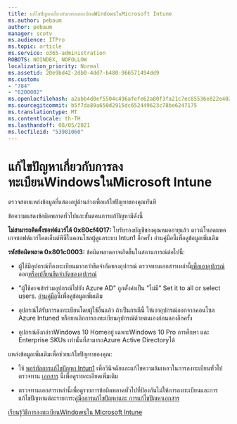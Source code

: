 ```yaml
---
title: แก้ไขปัญหาเกี่ยวกับการลงทะเบียนWindowsในMicrosoft Intune
ms.author: pebaum
author: pebaum
manager: scotv
ms.audience: ITPro
ms.topic: article
ms.service: o365-administration
ROBOTS: NOINDEX, NOFOLLOW
localization_priority: Normal
ms.assetid: 20e9bd42-2db0-4dd7-b480-966571494dd9
ms.custom:
- "784"
- "6200002"
ms.openlocfilehash: a2abb4d0ef5504c496afefe62a80f3fa21c7ec85536e822e402be33b3617b59e
ms.sourcegitcommit: b5f7da89a650d2915dc652449623c78be6247175
ms.translationtype: MT
ms.contentlocale: th-TH
ms.lasthandoff: 08/05/2021
ms.locfileid: "53981060"
---
```

# <a name="troubleshoot-issues-with-enrolling-windows-devices-in-microsoft-intune"></a>แก้ไขปัญหาเกี่ยวกับการลงทะเบียนWindowsในMicrosoft Intune

ตรวจสอบแหล่งข้อมูลที่แสดงอยู่ด้านล่างเพื่อแก้ไขปัญหาของคุณทันที
  
ข้อความแสดงข้อผิดพลาดทั่วไปและขั้นตอนการแก้ปัญหามีดังนี้
  
 **ไม่สามารถติดตั้งซอฟต์แวร์ได้ 0x80cf4017:** ใบรับรองบัญชีของคุณหมดอายุแล้ว ดาวน์โหลดแพคเกจซอฟต์แวร์ไคลเอ็นต์พีซีในคอนโซลผู้ดูแลระบบ Intun1 อีกครั้ง อ่านคู่มือนี้เพื่อดูข้อมูลเพิ่มเติม
  
 **รหัสข้อผิดพลาด 0x801c0003:** ข้อผิดพลาดอาจเกิดขึ้นในสถานการณ์ต่อไปนี้:
  
-  ผู้ใช้มีอุปกรณ์ที่ลงทะเบียนมากกว่าขีดจํากัดของอุปกรณ์ ตรวจทานเอกสารเหล่านี้[เพื่อเอาอุปกรณ์](https://docs.microsoft.com/intune/devices-wipe)ออก[หรือเปลี่ยนขีดจํากัดของอุปกรณ์](https://docs.microsoft.com/intune/enrollment-restrictions-set#set-device-limit-restrictions)

-  "ผู้ใช้อาจเข้าร่วมอุปกรณ์ไปยัง Azure AD" ถูกตั้งค่าเป็น "ไม่มี" Set it to all or select users. [อ่านคู่มือ](https://docs.microsoft.com/azure/active-directory/device-management-azure-portal#configure-device-settings)นี้เพื่อดูข้อมูลเพิ่มเติม

-  อุปกรณ์ได้รับการลงทะเบียนโดยผู้ใช้อื่นแล้ว ถ้าเป็นกรณีนี้ ให้เอาอุปกรณ์ออกจากคอนโซล Azure Intuned หรือยกเลิกการลงทะเบียนอุปกรณ์ด้วยตนเองก่อนลองอีกครั้ง

-  อุปกรณ์ดังกล่าวWindows 10 Homeอยู่ เฉพาะWindows 10 Pro การศึกษา และ Enterprise SKUs เท่านั้นที่สามารถAzure Active Directoryได้

แหล่งข้อมูลเพิ่มเติมเพื่อช่วยแก้ไขปัญหาของคุณ:
  
-  ใช้ [พอร์ทัลการแก้ไขปัญหา Intun1](https://devicemanagement.microsoft.com/#blade/Microsoft_Intune_DeviceSettings/TroubleshootBlade) เพื่อวินิจฉัยและแก้ไขความล้มเหลวในการลงทะเบียนทั่วไป ตรวจทาน [เอกสาร](https://docs.microsoft.com/intune/help-desk-operators) นี้เพื่อดูรายละเอียดเพิ่มเติม

-  ตรวจทานเอกสารเหล่านี้เพื่อดูรายการข้อผิดพลาดทั่วไปที่ป้องกันไม่ให้การลงทะเบียนและการแก้ไขปัญหาแต่ละรายการ:[คู่มือการแก้ไขปัญหา](https://support.microsoft.com/help/4089533/troubleshooting-windows-device-enrollment-problems-in-microsoft-intune)[และ การแก้ไขปัญหาเอกสาร](https://docs.microsoft.com/troubleshoot/mem/intune/troubleshoot-device-enrollment-in-intune)

[เรียนรู้วิธีการลงทะเบียนWindowsใน Microsoft Intune](https://docs.microsoft.com/intune/windows-enroll)
